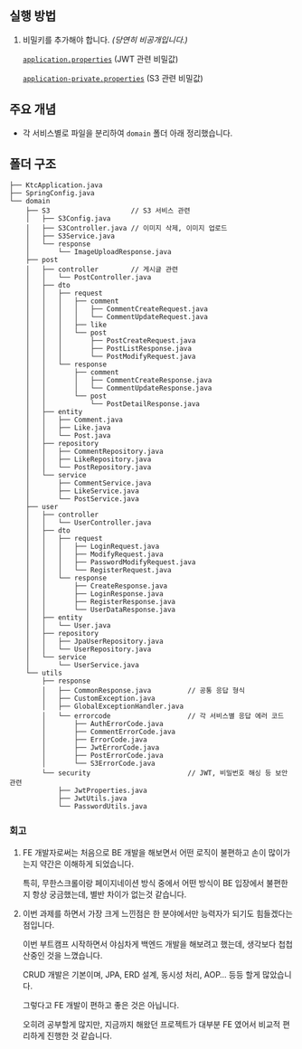 ## 실행 방법

1. 비밀키를 추가해야 합니다. _(당연히 비공개입니다.)_

   [`application.properties`](http://application.properties) (JWT 관련 비밀값)

   [`application-private.properties`](http://application-private.properties) (S3 관련 비밀값)

## 주요 개념

- 각 서비스별로 파일을 분리하여 `domain` 폴더 아래 정리했습니다.

## 폴더 구조

```
├── KtcApplication.java
├── SpringConfig.java
└── domain
    ├── S3                    // S3 서비스 관련
    │   ├── S3Config.java
    │   ├── S3Controller.java // 이미지 삭제, 이미지 업로드
    │   ├── S3Service.java
    │   └── response
    │       └── ImageUploadResponse.java
    ├── post
    │   ├── controller        // 게시글 관련
    │   │   └── PostController.java
    │   ├── dto
    │   │   ├── request
    │   │   │   ├── comment
    │   │   │   │   ├── CommentCreateRequest.java
    │   │   │   │   └── CommentUpdateRequest.java
    │   │   │   ├── like
    │   │   │   └── post
    │   │   │       ├── PostCreateRequest.java
    │   │   │       ├── PostListResponse.java
    │   │   │       └── PostModifyRequest.java
    │   │   └── response
    │   │       ├── comment
    │   │       │   ├── CommentCreateResponse.java
    │   │       │   └── CommentUpdateResponse.java
    │   │       └── post
    │   │           └── PostDetailResponse.java
    │   ├── entity
    │   │   ├── Comment.java
    │   │   ├── Like.java
    │   │   └── Post.java
    │   ├── repository
    │   │   ├── CommentRepository.java
    │   │   ├── LikeRepository.java
    │   │   └── PostRepository.java
    │   └── service
    │       ├── CommentService.java
    │       ├── LikeService.java
    │       └── PostService.java
    ├── user
    │   ├── controller
    │   │   └── UserController.java
    │   ├── dto
    │   │   ├── request
    │   │   │   ├── LoginRequest.java
    │   │   │   ├── ModifyRequest.java
    │   │   │   ├── PasswordModifyRequest.java
    │   │   │   └── RegisterRequest.java
    │   │   └── response
    │   │       ├── CreateResponse.java
    │   │       ├── LoginResponse.java
    │   │       ├── RegisterResponse.java
    │   │       └── UserDataResponse.java
    │   ├── entity
    │   │   └── User.java
    │   ├── repository
    │   │   ├── JpaUserRepository.java
    │   │   └── UserRepository.java
    │   └── service
    │       └── UserService.java
    └── utils
        ├── response
        │   ├── CommonResponse.java         // 공통 응답 형식
        │   ├── CustomException.java
        │   ├── GlobalExceptionHandler.java
        │   └── errorcode                   // 각 서비스별 응답 에러 코드
        │       ├── AuthErrorCode.java
        │       ├── CommentErrorCode.java
        │       ├── ErrorCode.java
        │       ├── JwtErrorCode.java
        │       ├── PostErrorCode.java
        │       └── S3ErrorCode.java
        └── security                        // JWT, 비밀번호 해싱 등 보안 관련
            ├── JwtProperties.java
            ├── JwtUtils.java
            └── PasswordUtils.java

```

### 회고

1. FE 개발자로써는 처음으로 BE 개발을 해보면서 어떤 로직이 불편하고 손이 많이가는지 약간은 이해하게 되었습니다.

   특히, 무한스크롤이랑 페이지네이션 방식 중에서 어떤 방식이 BE 입장에서 불편한지 항상 궁금했는데, 별반 차이가 없는것 같습니다.

1. 이번 과제를 하면서 가장 크게 느낀점은 한 분야에서만 능력자가 되기도 힘들겠다는 점입니다.

   이번 부트캠프 시작하면서 야심차게 백엔드 개발을 해보려고 했는데, 생각보다 첩첩산중인 것을 느꼈습니다.

   CRUD 개발은 기본이며, JPA, ERD 설계, 동시성 처리, AOP… 등등 할게 많았습니다.

   그렇다고 FE 개발이 편하고 좋은 것은 아닙니다.

   오히려 공부할게 많지만, 지금까지 해왔던 프로젝트가 대부분 FE 였어서 비교적 편리하게 진행한 것 같습니다.
